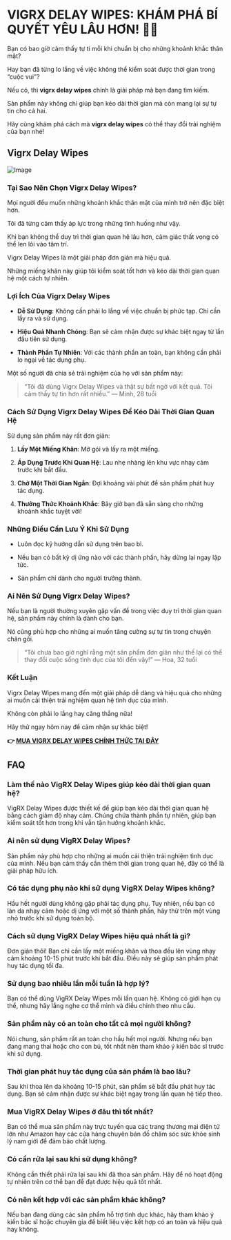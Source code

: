 # VIGRX DELAY WIPES: KHÁM PHÁ BÍ QUYẾT YÊU LÂU HƠN! 💪✨

Bạn có bao giờ cảm thấy tự ti mỗi khi chuẩn bị cho những khoảnh khắc thân mật? 

Hay bạn đã từng lo lắng về việc không thể kiểm soát được thời gian trong “cuộc vui”?

Nếu có, thì **vigrx delay wipes** chính là giải pháp mà bạn đang tìm kiếm. 

Sản phẩm này không chỉ giúp bạn kéo dài thời gian mà còn mang lại sự tự tin cho cả hai. 

Hãy cùng khám phá cách mà **vigrx delay wipes** có thể thay đổi trải nghiệm của bạn nhé!

## Vigrx Delay Wipes

![Image](https://www2.sellhealth.com/136/vigrx_delay_wipes_300x250-v3.png)

### Tại Sao Nên Chọn Vigrx Delay Wipes?

Mọi người đều muốn những khoảnh khắc thân mật của mình trở nên đặc biệt hơn. 

Tôi đã từng cảm thấy áp lực trong những tình huống như vậy. 

Khi bạn không thể duy trì thời gian quan hệ lâu hơn, cảm giác thất vọng có thể len lỏi vào tâm trí.

Vigrx Delay Wipes là một giải pháp đơn giản mà hiệu quả.

Những miếng khăn này giúp tôi kiểm soát tốt hơn và kéo dài thời gian quan hệ một cách tự nhiên.

### Lợi Ích Của Vigrx Delay Wipes

- **Dễ Sử Dụng**: Không cần phải lo lắng về việc chuẩn bị phức tạp. Chỉ cần lấy ra và sử dụng.
  
- **Hiệu Quả Nhanh Chóng**: Bạn sẽ cảm nhận được sự khác biệt ngay từ lần đầu tiên sử dụng.
  
- **Thành Phần Tự Nhiên**: Với các thành phần an toàn, bạn không cần phải lo ngại về tác dụng phụ.

Một số người đã chia sẻ trải nghiệm của họ với sản phẩm này:

> “Tôi đã dùng Vigrx Delay Wipes và thật sự bất ngờ với kết quả. Tôi cảm thấy tự tin hơn rất nhiều.” 
> — Minh, 28 tuổi

### Cách Sử Dụng Vigrx Delay Wipes Để Kéo Dài Thời Gian Quan Hệ

Sử dụng sản phẩm này rất đơn giản:

1. **Lấy Một Miếng Khăn**: Mở gói và lấy ra một miếng.
  
2. **Áp Dụng Trước Khi Quan Hệ**: Lau nhẹ nhàng lên khu vực nhạy cảm trước khi bắt đầu.

3. **Chờ Một Thời Gian Ngắn**: Đợi khoảng vài phút để sản phẩm phát huy tác dụng.

4. **Thưởng Thức Khoảnh Khắc**: Bây giờ bạn đã sẵn sàng cho những khoảnh khắc tuyệt vời!

### Những Điều Cần Lưu Ý Khi Sử Dụng

- Luôn đọc kỹ hướng dẫn sử dụng trên bao bì.
  
- Nếu bạn có bất kỳ dị ứng nào với các thành phần, hãy dừng lại ngay lập tức.
  
- Sản phẩm chỉ dành cho người trưởng thành.

### Ai Nên Sử Dụng Vigrx Delay Wipes?

Nếu bạn là người thường xuyên gặp vấn đề trong việc duy trì thời gian quan hệ, sản phẩm này chính là dành cho bạn.

Nó cũng phù hợp cho những ai muốn tăng cường sự tự tin trong chuyện chăn gối.

> “Tôi chưa bao giờ nghĩ rằng một sản phẩm đơn giản như thế lại có thể thay đổi cuộc sống tình dục của tôi đến vậy!” 
> — Hoa, 32 tuổi

### Kết Luận

Vigrx Delay Wipes mang đến một giải pháp dễ dàng và hiệu quả cho những ai muốn cải thiện trải nghiệm quan hệ tình dục của mình. 

Không còn phải lo lắng hay căng thẳng nữa! 

Hãy thử ngay hôm nay để cảm nhận sự khác biệt!



**👉 [MUA VIGRX DELAY WIPES CHÍNH THỨC TẠI ĐÂY](https://gchaffi.com/MJtVybIO)**

## FAQ

### Làm thế nào VigRX Delay Wipes giúp kéo dài thời gian quan hệ?

VigRX Delay Wipes được thiết kế để giúp bạn kéo dài thời gian quan hệ bằng cách giảm độ nhạy cảm. Chúng chứa thành phần tự nhiên, giúp bạn kiểm soát tốt hơn trong khi vẫn tận hưởng khoảnh khắc.

### Ai nên sử dụng VigRX Delay Wipes?

Sản phẩm này phù hợp cho những ai muốn cải thiện trải nghiệm tình dục của mình. Nếu bạn cảm thấy cần thêm thời gian trong quan hệ, đây có thể là giải pháp hữu ích.

### Có tác dụng phụ nào khi sử dụng VigRX Delay Wipes không?

Hầu hết người dùng không gặp phải tác dụng phụ. Tuy nhiên, nếu bạn có làn da nhạy cảm hoặc dị ứng với một số thành phần, hãy thử trên một vùng nhỏ trước khi sử dụng toàn bộ.

### Cách sử dụng VigRX Delay Wipes hiệu quả nhất là gì?

Đơn giản thôi! Bạn chỉ cần lấy một miếng khăn và thoa đều lên vùng nhạy cảm khoảng 10-15 phút trước khi bắt đầu. Điều này sẽ giúp sản phẩm phát huy tác dụng tối đa.

### Sử dụng bao nhiêu lần mỗi tuần là hợp lý?

Bạn có thể dùng VigRX Delay Wipes mỗi lần quan hệ. Không có giới hạn cụ thể, nhưng hãy lắng nghe cơ thể mình và điều chỉnh theo nhu cầu.

### Sản phẩm này có an toàn cho tất cả mọi người không?

Nói chung, sản phẩm rất an toàn cho hầu hết mọi người. Nhưng nếu bạn đang mang thai hoặc cho con bú, tốt nhất nên tham khảo ý kiến bác sĩ trước khi sử dụng.

### Thời gian phát huy tác dụng của sản phẩm là bao lâu?

Sau khi thoa lên da khoảng 10-15 phút, sản phẩm sẽ bắt đầu phát huy tác dụng. Bạn sẽ cảm nhận được sự khác biệt ngay trong lần quan hệ tiếp theo.

### Mua VigRX Delay Wipes ở đâu thì tốt nhất?

Bạn có thể mua sản phẩm này trực tuyến qua các trang thương mại điện tử lớn như Amazon hay các cửa hàng chuyên bán đồ chăm sóc sức khỏe sinh lý nam giới để đảm bảo chất lượng.

### Có cần rửa lại sau khi sử dụng không?

Không cần thiết phải rửa lại sau khi đã thoa sản phẩm. Hãy để nó hoạt động tự nhiên trên cơ thể bạn để đạt được hiệu quả tốt nhất.

### Có nên kết hợp với các sản phẩm khác không?

Nếu bạn đang dùng các sản phẩm hỗ trợ tình dục khác, hãy tham khảo ý kiến bác sĩ hoặc chuyên gia để biết liệu việc kết hợp có an toàn và hiệu quả hay không.